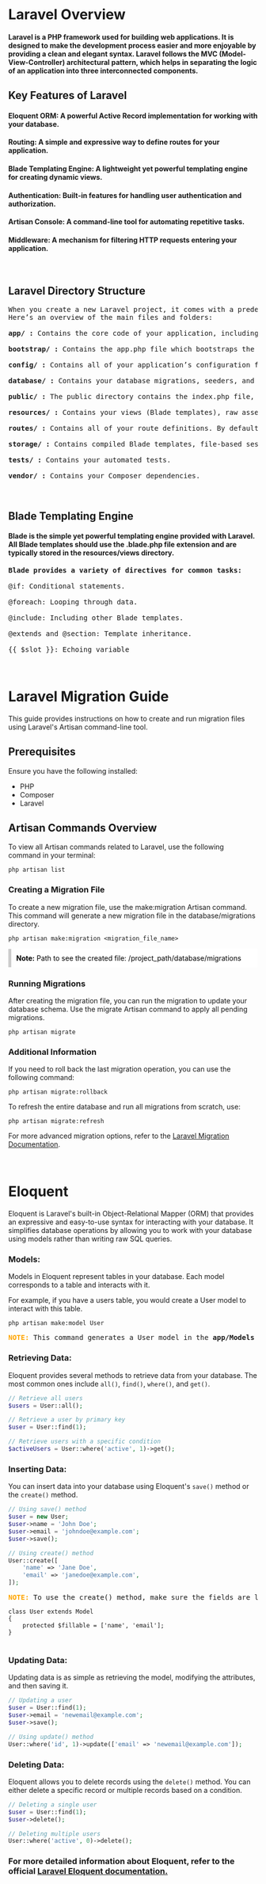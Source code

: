 # Laravel Overview

#### Laravel is a PHP framework used for building web applications. It is designed to make the development process easier and more enjoyable by providing a clean and elegant syntax. Laravel follows the MVC (Model-View-Controller) architectural pattern, which helps in separating the logic of an application into three interconnected components.


## Key Features of Laravel

#### **Eloquent ORM**: A powerful Active Record implementation for working with your database.
#### **Routing**: A simple and expressive way to define routes for your application.
#### **Blade Templating Engine**: A lightweight yet powerful templating engine for creating dynamic views.
#### **Authentication**: Built-in features for handling user authentication and authorization.
#### **Artisan Console**: A command-line tool for automating repetitive tasks.
#### **Middleware**: A mechanism for filtering HTTP requests entering your application.
</br>

## Laravel Directory Structure

<pre>When you create a new Laravel project, it comes with a predefined directory structure. </br>Here’s an overview of the main files and folders:

<b>app/ :</b> Contains the core code of your application, including models, controllers, and middleware.

<b>bootstrap/ :</b> Contains the app.php file which bootstraps the framework.

<b>config/ :</b> Contains all of your application’s configuration files.

<b>database/ :</b> Contains your database migrations, seeders, and factories.

<b>public/ :</b> The public directory contains the index.php file, which is the entry point for all requests entering your application.

<b>resources/ :</b> Contains your views (Blade templates), raw assets (SASS, JavaScript, etc.), and language files.

<b>routes/ :</b> Contains all of your route definitions. By default, there are web.php and api.php files.

<b>storage/ :</b> Contains compiled Blade templates, file-based sessions, file caches, and other files generated by the framework.

<b>tests/ :</b> Contains your automated tests.

<b>vendor/ :</b> Contains your Composer dependencies.
</pre>


</br>

## Blade Templating Engine
#### Blade is the simple yet powerful templating engine provided with Laravel. All Blade templates should use the .blade.php file extension and are typically stored in the resources/views directory.

<pre>
<b>Blade provides a variety of directives for common tasks:</b>

@if: Conditional statements.

@foreach: Looping through data.

@include: Including other Blade templates.

@extends and @section: Template inheritance.

{{ $slot }}: Echoing variable 
</pre>

</br>

# Laravel Migration Guide

This guide provides instructions on how to create and run migration files using Laravel's Artisan command-line tool.

## Prerequisites

Ensure you have the following installed:
- PHP
- Composer
- Laravel

## Artisan Commands Overview

To view all Artisan commands related to Laravel, use the following command in your terminal:

```
php artisan list
```

### Creating a Migration File

To create a new migration file, use the make:migration Artisan command. This command will generate a new migration file in the database/migrations directory.

```
php artisan make:migration <migration_file_name>
```

<div style="background-color: white; color: black; padding: 10px; border-left: 6px solid #ccc; transition: all 0.3s ease;">
<strong>Note:</strong> Path to see the created file: /project_path/database/migrations
</div>

### Running Migrations
After creating the migration file, you can run the migration to update your database schema. Use the migrate Artisan command to apply all pending migrations.

```
php artisan migrate
```

### Additional Information
If you need to roll back the last migration operation, you can use the following command:

```
php artisan migrate:rollback
```
To refresh the entire database and run all migrations from scratch, use:

```
php artisan migrate:refresh
```

For more advanced migration options, refer to the [Laravel Migration Documentation](https://laravel.com/docs/11.x/migrations).

</br>

# Eloquent

Eloquent is Laravel's built-in Object-Relational Mapper (ORM) that provides an expressive and easy-to-use syntax for interacting with your database. It simplifies database operations by allowing you to work with your database using models rather than writing raw SQL queries.

### Models:

Models in Eloquent represent tables in your database. Each model corresponds to a table and interacts with it. 

For example, if you have a users table, you would create a User model to interact with this table.
```
php artisan make:model User
```
<pre><strong style="color: orange">NOTE:</strong> This command generates a User model in the <strong>app/Models</strong> directory. </pre>

### Retrieving Data:

Eloquent provides several methods to retrieve data from your database. The most common ones include `all()`, `find()`, `where()`, and `get()`.

```php
// Retrieve all users
$users = User::all();

// Retrieve a user by primary key
$user = User::find(1);

// Retrieve users with a specific condition
$activeUsers = User::where('active', 1)->get();
```

### Inserting Data:

You can insert data into your database using Eloquent's `save()` method or the `create()` method.

```php
// Using save() method
$user = new User;
$user->name = 'John Doe';
$user->email = 'johndoe@example.com';
$user->save();

// Using create() method
User::create([
    'name' => 'Jane Doe',
    'email' => 'janedoe@example.com',
]);
```

<pre><strong style="color: orange">NOTE:</strong> To use the create() method, make sure the fields are listed in the $fillable property of the model to allow mass assignment.
<code>
class User extends Model
{
    protected $fillable = ['name', 'email'];
}
</code>
</pre>

### Updating Data:

Updating data is as simple as retrieving the model, modifying the attributes, and then saving it.

```php
// Updating a user
$user = User::find(1);
$user->email = 'newemail@example.com';
$user->save();

// Using update() method
User::where('id', 1)->update(['email' => 'newemail@example.com']);
```
### Deleting Data:

Eloquent allows you to delete records using the `delete()` method. You can either delete a specific record or multiple records based on a condition.

```php
// Deleting a single user
$user = User::find(1);
$user->delete();

// Deleting multiple users
User::where('active', 0)->delete();
```

### For more detailed information about Eloquent, refer to the official [Laravel Eloquent documentation.](https://laravel.com/docs/11.x/eloquent)